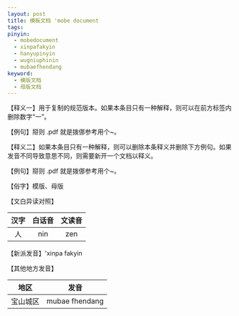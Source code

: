 ```yaml
---
layout: post
title: 模板文档 'mobe document
tags:
pinyin: 
  - mobedocument
  - xinpafakyin
  - hanyupinyin
  - wugniuphinin
  - mubaefhendang
keyword: 
  - 模版文档
  - 母版文档
---
```


【释义一】用于复制的规范版本。如果本条目只有一种解释，则可以在前方标签内删除数字“一”。                                

【例句】搿则 .pdf 就是拨㑚参考用个~。                          
                      
【释义二】如果本条目只有一种解释，则可以删除本条释义并删除下方例句。如果发音不同导致意思不同，则需要新开一个文档以释义。                              

【例句】搿则 .pdf 就是拨㑚参考用个~。                          

【俗字】模版、母版

【文白异读对照】                

| 汉字 | 白话音 | 文读音 |        
| :---: | :---: | :---: |           
| 人 | nin | zen |              

【新派发音】\'xinpa fakyin

【其他地方发音】          

| 地区 | 发音 |               
| :---: | :---: |         
| 宝山城区 | mubae fhendang |              